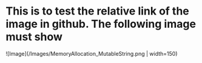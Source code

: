 # This is to test the relative link of the image in github. The following image must show

![Image](/Images/MemoryAllocation_MutableString.png | width=150)